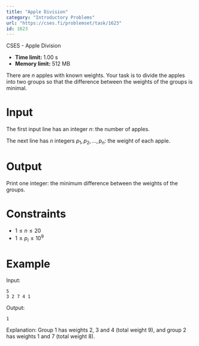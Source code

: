 ```yaml
---
title: "Apple Division"
category: "Introductory Problems"
url: "https://cses.fi/problemset/task/1623"
id: 1623
---
```


CSES - Apple Division

  * **Time limit:** 1.00 s
  * **Memory limit:** 512 MB

There are $n$ apples with known weights. Your task is to divide the apples
into two groups so that the difference between the weights of the groups is
minimal.

# Input

The first input line has an integer $n$: the number of apples.

The next line has $n$ integers $p_1,p_2,\dots,p_n$: the weight of each apple.

# Output

Print one integer: the minimum difference between the weights of the groups.

# Constraints

  * $1 \le n \le 20$
  * $1 \le p_i \le 10^9$

# Example

Input:

    
    
    5
    3 2 7 4 1
    

Output:

    
    
    1
    

Explanation: Group 1 has weights 2, 3 and 4 (total weight 9), and group 2 has
weights 1 and 7 (total weight 8).

